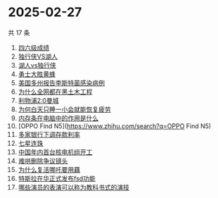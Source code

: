 # 2025-02-27

共 17 条

<!-- BEGIN ZHIHUSEARCH -->
<!-- 最后更新时间 Thu Feb 27 2025 16:27:52 GMT+0800 (China Standard Time) -->
1. [四六级成绩](https://www.zhihu.com/search?q=四六级成绩)
1. [独行侠VS湖人](https://www.zhihu.com/search?q=独行侠VS湖人)
1. [湖人vs独行侠](https://www.zhihu.com/search?q=湖人vs独行侠)
1. [勇士大胜黄蜂](https://www.zhihu.com/search?q=勇士大胜黄蜂)
1. [美国多州报告李斯特菌感染病例](https://www.zhihu.com/search?q=美国多州报告李斯特菌感染病例)
1. [为什么全网都在黑土木工程](https://www.zhihu.com/search?q=为什么全网都在黑土木工程)
1. [利物浦2:0曼城](https://www.zhihu.com/search?q=利物浦2:0曼城)
1. [为何白天只睡一小会就能恢复疲劳](https://www.zhihu.com/search?q=为何白天只睡一小会就能恢复疲劳)
1. [内存条在电脑中的作用是什么](https://www.zhihu.com/search?q=内存条在电脑中的作用是什么)
1. [OPPO Find N5](https://www.zhihu.com/search?q=OPPO Find N5)
1. [多家银行下调存款利率](https://www.zhihu.com/search?q=多家银行下调存款利率)
1. [七星连珠](https://www.zhihu.com/search?q=七星连珠)
1. [中国年内首台核电机组开工](https://www.zhihu.com/search?q=中国年内首台核电机组开工)
1. [难哄删除争议镜头](https://www.zhihu.com/search?q=难哄删除争议镜头)
1. [为什么复活哪吒要用藕](https://www.zhihu.com/search?q=为什么复活哪吒要用藕)
1. [特斯拉在华正式发布fsd功能](https://www.zhihu.com/search?q=特斯拉在华正式发布fsd功能)
1. [哪些演员的表演可以称为教科书式的演技](https://www.zhihu.com/search?q=哪些演员的表演可以称为教科书式的演技)
<!-- END ZHIHUSEARCH -->
